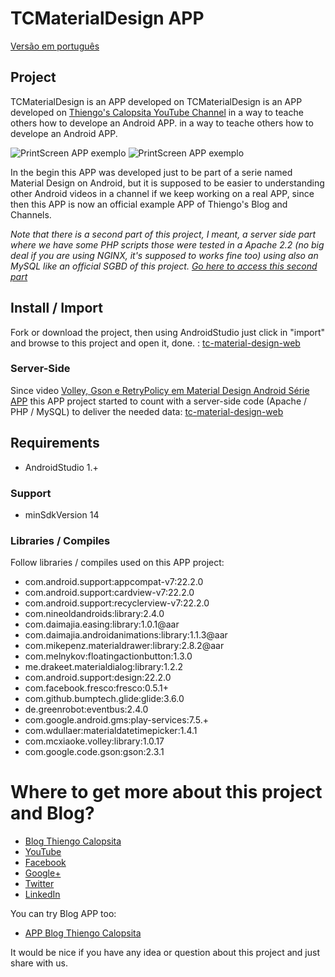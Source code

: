 TCMaterialDesign APP
===========================================

[Versão em português](https://github.com/viniciusthiengo/tc-material-design/blob/master/README.md)

## Project ##

TCMaterialDesign is an APP developed on TCMaterialDesign is an APP developed on [Thiengo's Calopsita YouTube Channel](https://www.youtube.com/user/thiengoCalopsita) in a way to teache others how to develope an Android APP. in a way to teache others how to develope an Android APP.

![PrintScreen APP exemplo](https://s3-sa-east-1.amazonaws.com/thiengo-calopsita/github/device-2015-06-07-122119.png)
![PrintScreen APP exemplo](https://s3-sa-east-1.amazonaws.com/thiengo-calopsita/github/device-2015-07-19-211451.png)

In the begin this APP was developed just to be part of a serie named Material Design on Android, but it is supposed to be easier to understanding other Android videos in a channel if we keep working on a real APP, since then this APP is now an official example APP of Thiengo's Blog and Channels.

*Note that there is a second part of this project, I meant, a server side part where we have some PHP scripts those were tested in a Apache 2.2 (no big deal if you are using NGINX, it's supposed to works fine too) using also an MySQL like an official SGBD of this project. [Go here to access this second part](https://github.com/viniciusthiengo/tc-material-design-web)*

## Install / Import ##

Fork or download the project, then using AndroidStudio just click in "import" and browse to this project and open it, done. : [tc-material-design-web](https://github.com/viniciusthiengo/tc-material-design-web)

### Server-Side ###

Since video [Volley, Gson e RetryPolicy em Material Design Android Série APP](http://www.thiengo.com.br/volley-gson-e-retrypolicy-em-material-design-android-serie-app) this APP project started to count with a server-side code (Apache / PHP / MySQL) to deliver the needed data: [tc-material-design-web](https://github.com/viniciusthiengo/tc-material-design-web)

## Requirements ##

* AndroidStudio 1.+

### Support ###

* minSdkVersion 14

### Libraries / Compiles ###

Follow libraries / compiles used on this APP project:

* com.android.support:appcompat-v7:22.2.0
* com.android.support:cardview-v7:22.2.0
* com.android.support:recyclerview-v7:22.2.0
* com.nineoldandroids:library:2.4.0
* com.daimajia.easing:library:1.0.1@aar
* com.daimajia.androidanimations:library:1.1.3@aar
* com.mikepenz.materialdrawer:library:2.8.2@aar
* com.melnykov:floatingactionbutton:1.3.0
* me.drakeet.materialdialog:library:1.2.2
* com.android.support:design:22.2.0
* com.facebook.fresco:fresco:0.5.1+
* com.github.bumptech.glide:glide:3.6.0
* de.greenrobot:eventbus:2.4.0
* com.google.android.gms:play-services:7.5.+
* com.wdullaer:materialdatetimepicker:1.4.1
* com.mcxiaoke.volley:library:1.0.17
* com.google.code.gson:gson:2.3.1

# Where to get more about this project and Blog? #

* [Blog Thiengo Calopsita](http://www.thiengo.com.br/)
* [YouTube](https://www.youtube.com/user/thiengoCalopsita)
* [Facebook](https://www.facebook.com/thiengoCalopsita)
* [Google+](https://plus.google.com/+ThiengoCalopsita/posts)
* [Twitter](https://twitter.com/thiengoCalops)
* [LinkedIn](https://www.linkedin.com/pub/vin%C3%ADcius-thiengo/80/9b1/517)

You can try Blog APP too:

* [APP Blog Thiengo Calopsita](https://play.google.com/store/apps/details?id=br.thiengocalopsita&hl=pt_BR)

It would be nice if you have any idea or question about this project and just share with us.
